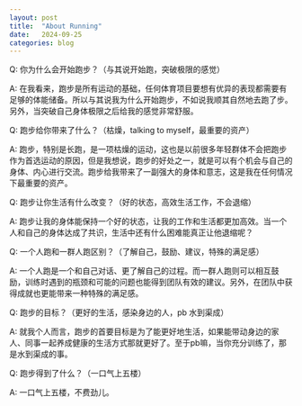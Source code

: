 ```yaml
---
layout: post
title:  "About Running"
date:   2024-09-25
categories: blog
---
```


Q: 你为什么会开始跑步？（与其说开始跑，突破极限的感觉）

A: 在我看来，跑步是所有运动的基础，任何体育项目要想有优异的表现都需要有足够的体能储备。所以与其说我为什么开始跑步，不如说我顺其自然地去跑了步。另外，当突破自己身体极限之后给我的感觉非常舒服。


Q: 跑步给你带来了什么？（枯燥，talking to myself，最重要的资产）

A: 跑步，特别是长跑，是一项枯燥的运动，这也是以前很多年轻群体不会把跑步作为首选运动的原因，但是我想说，跑步的好处之一，就是可以有个机会与自己的身体、内心进行交流。跑步给我带来了一副强大的身体和意志，这是我在任何情况下最重要的资产。


Q: 跑步让你生活有什么改变？（好的状态，高效生活工作，不会退缩）

A: 跑步让我的身体能保持一个好的状态，让我的工作和生活都更加高效。当一个人和自己的身体达成了共识，生活中还有什么困难能真正让他退缩呢？


Q: 一个人跑和一群人跑区别？（了解自己，鼓励、建议，特殊的满足感）

A: 一个人跑是一个和自己对话、更了解自己的过程。而一群人跑则可以相互鼓励，训练时遇到的瓶颈和可能的问题也能得到团队有效的建议。另外，在团队中获得成就也更能带来一种特殊的满足感。


Q: 跑步的目标？（更好的生活，感染身边的人，pb 水到渠成）

A: 就我个人而言，跑步的首要目标是为了能更好地生活，如果能带动身边的家人、同事一起养成健康的生活方式那就更好了。至于pb嘛，当你充分训练了，那是水到渠成的事。


Q: 跑步得到了什么？（一口气上五楼）

A: 一口气上五楼，不费劲儿。
